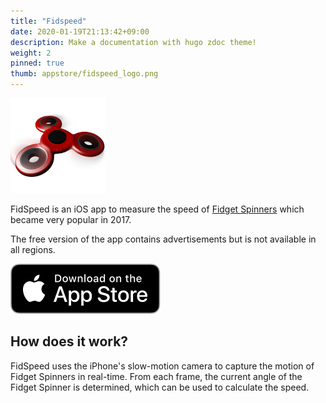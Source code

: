```yaml
---
title: "Fidspeed"
date: 2020-01-19T21:13:42+09:00
description: Make a documentation with hugo zdoc theme!
weight: 2
pinned: true
thumb: appstore/fidspeed_logo.png
---
```


![Logo](/images/appstore/fidspeed_logo.png)

FidSpeed is an iOS app to measure the speed of [Fidget Spinners](https://en.wikipedia.org/wiki/Fidget_spinner) which became very popular in 2017.

The free version of the app contains advertisements but is not available in all regions.

[![Download on the AppStore](/images/appstore/appstore_download_button.svg)](https://apps.apple.com/us/app/fidspeed-measure-and-share-your-speed/id1249421434)

## How does it work?

FidSpeed uses the iPhone's slow-motion camera to capture the motion of Fidget Spinners in real-time. From each frame, the current angle of the Fidget Spinner is determined, which can be used to calculate the speed.
